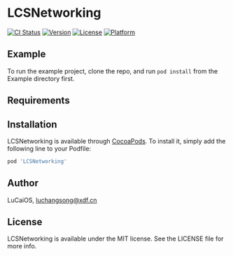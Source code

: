 # LCSNetworking

[![CI Status](https://img.shields.io/travis/LuCaiOS/LCSNetworking.svg?style=flat)](https://travis-ci.org/LuCaiOS/LCSNetworking)
[![Version](https://img.shields.io/cocoapods/v/LCSNetworking.svg?style=flat)](https://cocoapods.org/pods/LCSNetworking)
[![License](https://img.shields.io/cocoapods/l/LCSNetworking.svg?style=flat)](https://cocoapods.org/pods/LCSNetworking)
[![Platform](https://img.shields.io/cocoapods/p/LCSNetworking.svg?style=flat)](https://cocoapods.org/pods/LCSNetworking)

## Example

To run the example project, clone the repo, and run `pod install` from the Example directory first.

## Requirements

## Installation

LCSNetworking is available through [CocoaPods](https://cocoapods.org). To install
it, simply add the following line to your Podfile:

```ruby
pod 'LCSNetworking'
```

## Author

LuCaiOS, luchangsong@xdf.cn

## License

LCSNetworking is available under the MIT license. See the LICENSE file for more info.
